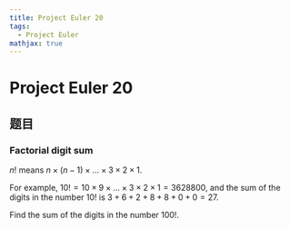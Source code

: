 ```yaml
---
title: Project Euler 20
tags:
  - Project Euler
mathjax: true
---
```

<escape><!-- more --></escape>

# Project Euler 20
## 题目
### Factorial digit sum

$n!$ means $n \times (n − 1) \times … \times 3 \times 2 \times 1$.

For example, $10! = 10 \times 9 \times … \times 3 \times 2 \times 1 = 3628800$, and the sum of the digits in the number $10!$ is $3 + 6 + 2 + 8 + 8 + 0 + 0 = 27$.

Find the sum of the digits in the number $100!$.